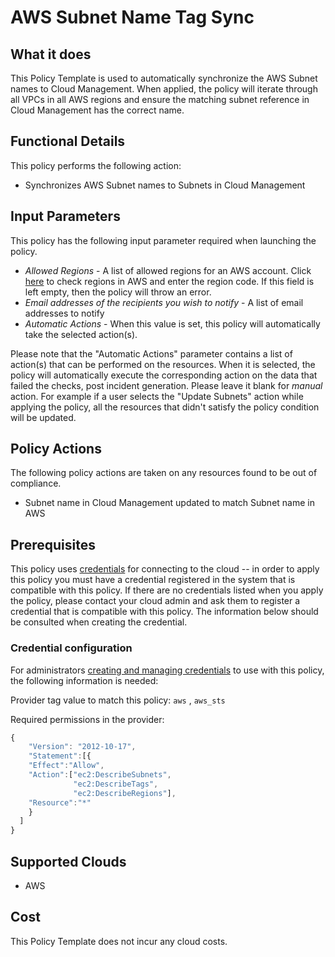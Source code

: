 # AWS Subnet Name Tag Sync

## What it does

This Policy Template is used to automatically synchronize the AWS Subnet names to Cloud Management.
When applied, the policy will iterate through all VPCs in all AWS regions and ensure the matching subnet reference in Cloud Management has the correct name.

## Functional Details

This policy performs the following action:

- Synchronizes AWS Subnet names to Subnets in Cloud Management

## Input Parameters

This policy has the following input parameter required when launching the policy.

- *Allowed Regions* - A list of allowed regions for an AWS account. Click [here](https://docs.aws.amazon.com/AWSEC2/latest/UserGuide/using-regions-availability-zones.html#concepts-available-regions) to check regions in AWS and enter the region code. If this field is left empty, then the policy will throw an error.
- *Email addresses of the recipients you wish to notify* - A list of email addresses to notify
- *Automatic Actions* - When this value is set, this policy will automatically take the selected action(s).

Please note that the "Automatic Actions" parameter contains a list of action(s) that can be performed on the resources. When it is selected, the policy will automatically execute the corresponding action on the data that failed the checks, post incident generation. Please leave it blank for *manual* action.
For example if a user selects the "Update Subnets" action while applying the policy, all the resources that didn't satisfy the policy condition will be updated.

## Policy Actions

The following policy actions are taken on any resources found to be out of compliance.

- Subnet name in Cloud Management updated to match Subnet name in AWS

## Prerequisites

This policy uses [credentials](https://docs.rightscale.com/policies/users/guides/credential_management.html) for connecting to the cloud -- in order to apply this policy you must have a credential registered in the system that is compatible with this policy. If there are no credentials listed when you apply the policy, please contact your cloud admin and ask them to register a credential that is compatible with this policy. The information below should be consulted when creating the credential.

### Credential configuration

For administrators [creating and managing credentials](https://docs.rightscale.com/policies/users/guides/credential_management.html) to use with this policy, the following information is needed:

Provider tag value to match this policy: `aws` , `aws_sts`

Required permissions in the provider:

```javascript
{
    "Version": "2012-10-17",
    "Statement":[{
    "Effect":"Allow",
    "Action":["ec2:DescribeSubnets",
              "ec2:DescribeTags",
              "ec2:DescribeRegions"],
    "Resource":"*"
    }
  ]
}
```

## Supported Clouds

- AWS

## Cost

This Policy Template does not incur any cloud costs.
